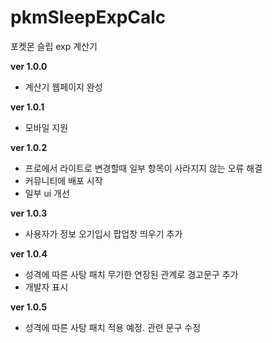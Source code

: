 # pkmSleepExpCalc
포켓몬 슬립 exp 계산기



**ver 1.0.0**
- 계산기 웹페이지 완성


**ver 1.0.1**
- 모바일 지원


**ver 1.0.2**
- 프로에서 라이트로 변경할때 일부 항목이 사라지지 않는 오류 해결
- 커뮤니티에 배포 시작
- 일부 ui 개선


**ver 1.0.3**
- 사용자가 정보 오기입시 팝업창 띄우기 추가

**ver 1.0.4**
- 성격에 따른 사탕 패치 무기한 연장된 관계로 경고문구 추가
- 개발자 표시

**ver 1.0.5**
- 성격에 따른 사탕 패치 적용 예정. 관련 문구 수정